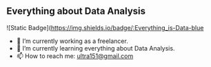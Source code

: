 
## Everything about Data Analysis

![Static Badge](https://img.shields.io/badge/:Everything_is-Data-blue

- 🔭 I’m currently working as a freelancer.
- 🌱 I’m currently learning everything about Data Analysis.
- 📫 How to reach me: ultra151@gmail.com 
